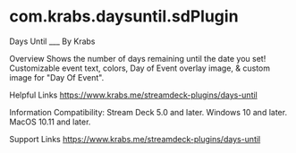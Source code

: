 # com.krabs.daysuntil.sdPlugin
Days Until  ___
By Krabs

Overview
Shows the number of days remaining until the date you set! Customizable event text, colors, Day of Event overlay image, & custom image for "Day Of Event".

Helpful Links
https://www.krabs.me/streamdeck-plugins/days-until

Information
Compatibility: Stream Deck 5.0 and later. Windows 10 and later. MacOS 10.11 and later.

Support Links
https://www.krabs.me/streamdeck-plugins/days-until
